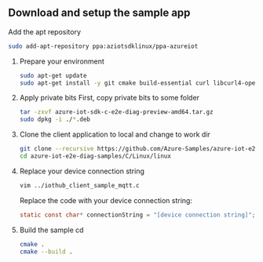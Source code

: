 ## Download and setup the sample app

Add the apt repository

```bash
sudo add-apt-repository ppa:aziotsdklinux/ppa-azureiot
```

1. Prepare your environment
    ```bash
    sudo apt-get update
    sudo apt-get install -y git cmake build-essential curl libcurl4-openssl-dev libssl-dev uuid-dev azure-iot-sdk-c-dev
    ```
    
2. Apply private bits
    First, copy private bits to some folder
    ```bash
    tar -zxvf azure-iot-sdk-c-e2e-diag-preview-amd64.tar.gz
    sudo dpkg -i ./*.deb
    ```

3. Clone the client application to local and change to work dir

   ```bash
   git clone --recursive https://github.com/Azure-Samples/azure-iot-e2e-diag-samples.git
   cd azure-iot-e2e-diag-samples/C/Linux/linux
   ```

4. Replace your device connection string

    ```bash
    vim ../iothub_client_sample_mqtt.c
    ```
    Replace the code with your device connection string:

    ```c
    static const char* connectionString = "[device connection string]";
    ```

5. Build the sample
    cd

   ```bash
   cmake .
   cmake --build .
   ```
